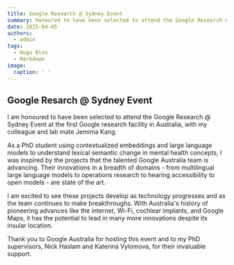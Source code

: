 ```yaml
---
title: Google Research @ Sydney Event
summary: Honoured to have been selected to attend the Google Research @ Sydney Event at the first Google research facility in Australia with my colleague and lab mate. 
date: 2025-04-05
authors:
  - admin
tags:
  - Hugo Blox
  - Markdown
image:
  caption: ' '
---
```


## Google Resarch @ Sydney Event

I am honoured to have been selected to attend the Google Research @ Sydney Event at the first Google research facility in Australia, with my colleague and lab mate Jemima Kang.

As a PhD student using contextualized embeddings and large language models to understand lexical semantic change in mental health concepts, I was inspired by the projects that the talented Google Australia team is advancing. Their innovations in a breadth of domains - from multilingual large language models to operations research to hearing accessibility to open models - are state of the art.

I am excited to see these projects develop as technology progresses and as the team continues to make breakthroughs. With Australia's history of pioneering advances like the internet, Wi-Fi, cochlear implants, and Google Maps, it has the potential to lead in many more innovations despite its insular location.

Thank you to Google Australia for hosting this event and to my PhD supervisors, Nick Haslam and Katerina Vylomova, for their invaluable support.